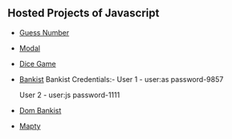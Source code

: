 ## Hosted Projects of Javascript

- [Guess Number](https://bespoke-jelly-fa682b.netlify.app/)
- [Modal](https://papaya-travesseiro-f43ffc.netlify.app/)
- [Dice Game](https://lucky-jalebi-6fdb28.netlify.app/)
- [Bankist](https://bankisht.netlify.app/)
  Bankist Credentials:-
  User 1 - user:as
  password-9857

  User 2 - user:js
  password-1111

- [Dom Bankist](https://dom-bankisht.netlify.app)
- [Mapty](https://mapty-my-workout.netlify.app/)
